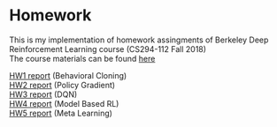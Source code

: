 # Homework

This is my implementation of homework assingments of Berkeley Deep Reinforcement Learning course (CS294-112 Fall 2018) \
The course materials can be found [here](http://rail.eecs.berkeley.edu/deeprlcourse-fa18/)

[HW1 report](hw1/HW1_solution.pdf) (Behavioral Cloning) \
[HW2 report](hw2/HW2_report.pdf) (Policy Gradient) \
[HW3 report](hw3/HW3_report.pdf) (DQN) \
[HW4 report](hw4/HW4_report.pdf) (Model Based RL) \
[HW5 report](hw5/meta/HW5_report.pdf) (Meta Learning)
